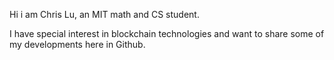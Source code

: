 Hi i am Chris Lu, an MIT math and CS student.

I have special interest in blockchain technologies and want to share some of my developments here in Github.
